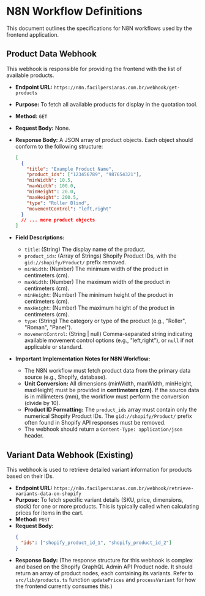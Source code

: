 # N8N Workflow Definitions

This document outlines the specifications for N8N workflows used by the frontend application.

## Product Data Webhook

This webhook is responsible for providing the frontend with the list of available products.

*   **Endpoint URL:** `https://n8n.facilpersianas.com.br/webhook/get-products`
*   **Purpose:** To fetch all available products for display in the quotation tool.
*   **Method:** `GET`
*   **Request Body:** None.
*   **Response Body:**
    A JSON array of product objects. Each object should conform to the following structure:

    ```json
    [
      {
        "title": "Example Product Name",
        "product_ids": ["123456789", "987654321"],
        "minWidth": 10.5,
        "maxWidth": 100.0,
        "minHeight": 20.0,
        "maxHeight": 200.5,
        "type": "Roller Blind",
        "movementControl": "left,right"
      }
      // ... more product objects
    ]
    ```

*   **Field Descriptions:**
    *   `title`: (String) The display name of the product.
    *   `product_ids`: (Array of Strings) Shopify Product IDs, with the `gid://shopify/Product/` prefix removed.
    *   `minWidth`: (Number) The minimum width of the product in centimeters (cm).
    *   `maxWidth`: (Number) The maximum width of the product in centimeters (cm).
    *   `minHeight`: (Number) The minimum height of the product in centimeters (cm).
    *   `maxHeight`: (Number) The maximum height of the product in centimeters (cm).
    *   `type`: (String) The category or type of the product (e.g., "Roller", "Roman", "Panel").
    *   `movementControl`: (String | null) Comma-separated string indicating available movement control options (e.g., "left,right"), or `null` if not applicable or standard.

*   **Important Implementation Notes for N8N Workflow:**
    *   The N8N workflow must fetch product data from the primary data source (e.g., Shopify, database).
    *   **Unit Conversion:** All dimensions (minWidth, maxWidth, minHeight, maxHeight) must be provided in **centimeters (cm)**. If the source data is in millimeters (mm), the workflow must perform the conversion (divide by 10).
    *   **Product ID Formatting:** The `product_ids` array must contain only the numerical Shopify Product IDs. The `gid://shopify/Product/` prefix often found in Shopify API responses must be removed.
    *   The webhook should return a `Content-Type: application/json` header.

## Variant Data Webhook (Existing)

This webhook is used to retrieve detailed variant information for products based on their IDs.

*   **Endpoint URL:** `https://n8n.facilpersianas.com.br/webhook/retrieve-variants-data-on-shopify`
*   **Purpose:** To fetch specific variant details (SKU, price, dimensions, stock) for one or more products. This is typically called when calculating prices for items in the cart.
*   **Method:** `POST`
*   **Request Body:**
    ```json
    {
      "ids": ["shopify_product_id_1", "shopify_product_id_2"]
    }
    ```
*   **Response Body:**
    (The response structure for this webhook is complex and based on the Shopify GraphQL Admin API Product node. It should return an array of product nodes, each containing its variants. Refer to `src/lib/products.ts` function `updatePrices` and `processVariant` for how the frontend currently consumes this.)
